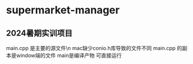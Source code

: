 # supermarket-manager
## 2024暑期实训项目
main.cpp 是主要的源文件\n
mac缺少conio.h库导致的文件不同
main.cpp 的副本是window端的文件
main是编译产物 可直接运行 
